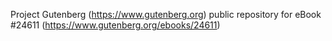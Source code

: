 Project Gutenberg (https://www.gutenberg.org) public repository for eBook #24611 (https://www.gutenberg.org/ebooks/24611)
